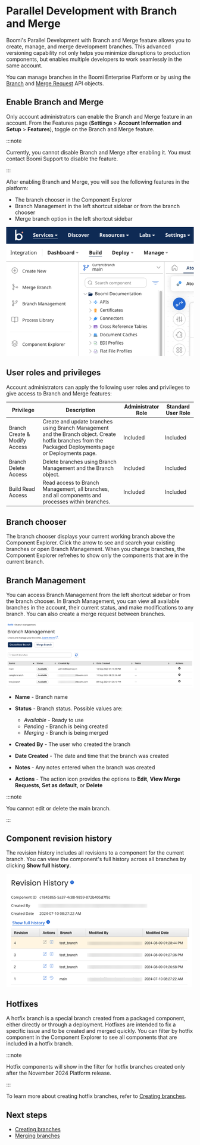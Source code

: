 # Parallel Development with Branch and Merge

<head>
  <meta name="guidename" content="Integration"/>
  <meta name="context" content="GUID-60bf9370-02e9-410a-b22a-305413516479"/>
</head>

Boomi's Parallel Development with Branch and Merge feature allows you to create, manage, and merge development branches. This advanced versioning capability not only helps you minimize disruptions to production components, but enables multiple developers to work seamlessly in the same account.

You can manage branches in the Boomi Enterprise Platform or by using the [Branch](https://developer.boomi.com/api/platformapi#tag/Branch) and [Merge Request](https://developer.boomi.com/api/platformapi#tag/MergeRequest) API objects.

## Enable Branch and Merge

Only account administrators can enable the Branch and Merge feature in an account. From the Features page (**Settings** \> **Account Information and Setup** \> **Features**), toggle on the Branch and Merge feature.

:::note

Currently, you cannot disable Branch and Merge after enabling it. You must contact Boomi Support to disable the feature.

:::

After enabling Branch and Merge, you will see the following features in the platform:

- The branch chooser in the Component Explorer
- Branch Management in the left shortcut sidebar or from the branch chooser
- Merge branch option in the left shortcut sidebar

![Branch features are available in the Component Explorer and shortcut sidebar](../Images/img-int-Branch_component_explorer.png)

## User roles and privileges

Account administrators can apply the following user roles and privileges to give access to Branch and Merge features:

| Privilege | Description | Administrator Role | Standard User Role |
| --- | --- | --- | --- |
| Branch Create & Modify Access | Create and update branches using Branch Management and the Branch object. Create hotfix branches from the Packaged Deployments page or Deployments page. | Included | Included |
| Branch Delete Access | Delete branches using Branch Management and the Branch object. | Included | Included |
| Build Read Access | Read access to Branch Management, all branches, and all components and processes within branches. | Included | Included |

## Branch chooser

The branch chooser displays your current working branch above the Component Explorer. Click the arrow to see and search your existing branches or open Branch Management. When you change branches, the Component Explorer refrehes to show only the components that are in the current branch.

## Branch Management

You can access Branch Management from the left shortcut sidebar or from the branch chooser. In Branch Management, you can view all available branches in the account, their current status, and make modifications to any branch. You can also create a merge request between branches.

![Branch management page](../Images/img-int-Branch_management.png)

- **Name** - Branch name
- **Status** - Branch status. Possible values are:

  - *Available* - Ready to use
  - *Pending* - Branch is being created
  - *Merging* - Branch is being merged

- **Created By** - The user who created the branch
- **Date Created** - The date and time that the branch was created
- **Notes** - Any notes entered when the branch was created
- **Actions** - The action icon provides the options to **Edit**, **View Merge Requests**, **Set as default**, or **Delete**

:::note

You cannot edit or delete the main branch.

:::

## Component revision history

The revision history includes all revisions to a component for the current branch. You can view the component's full history across all branches by clicking **Show full history**.

![Component revision history showing the branches on which changes were made](../Images/img-int-Branch_revision_history.png)

## Hotfixes

A hotfix branch is a special branch created from a packaged component, either directly or through a deployment. Hotfixes are intended to fix a specific issue and to be created and merged quickly. You can filter by hotfix component in the Component Explorer to see all components that are included in a hotfix branch.

:::note

Hotfix components will show in the filter for hotfix branches created only after the November 2024 Platform release.

:::

To learn more about creating hotfix branches, refer to [Creating branches](./int-Creating_branches.md).

## Next steps

- [Creating branches](./int-Creating_branches.md)
- [Merging branches](./int-Merging_branches.md)
